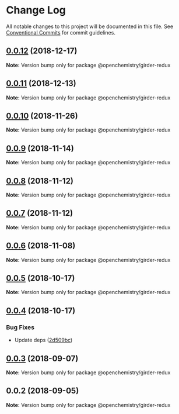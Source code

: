 # Change Log

All notable changes to this project will be documented in this file.
See [Conventional Commits](https://conventionalcommits.org) for commit guidelines.

## [0.0.12](https://github.com/OpenChemistry/oc-web-components/compare/@openchemistry/girder-redux@0.0.11...@openchemistry/girder-redux@0.0.12) (2018-12-17)

**Note:** Version bump only for package @openchemistry/girder-redux





## [0.0.11](https://github.com/OpenChemistry/oc-web-components/compare/@openchemistry/girder-redux@0.0.10...@openchemistry/girder-redux@0.0.11) (2018-12-13)

**Note:** Version bump only for package @openchemistry/girder-redux





## [0.0.10](https://github.com/OpenChemistry/oc-web-components/compare/@openchemistry/girder-redux@0.0.9...@openchemistry/girder-redux@0.0.10) (2018-11-26)

**Note:** Version bump only for package @openchemistry/girder-redux





## [0.0.9](https://github.com/OpenChemistry/oc-web-components/compare/@openchemistry/girder-redux@0.0.8...@openchemistry/girder-redux@0.0.9) (2018-11-14)

**Note:** Version bump only for package @openchemistry/girder-redux





## [0.0.8](https://github.com/OpenChemistry/oc-web-components/compare/@openchemistry/girder-redux@0.0.7...@openchemistry/girder-redux@0.0.8) (2018-11-12)

**Note:** Version bump only for package @openchemistry/girder-redux





## [0.0.7](https://github.com/OpenChemistry/oc-web-components/compare/@openchemistry/girder-redux@0.0.6...@openchemistry/girder-redux@0.0.7) (2018-11-12)

**Note:** Version bump only for package @openchemistry/girder-redux





## [0.0.6](https://github.com/OpenChemistry/oc-web-components/compare/@openchemistry/girder-redux@0.0.5...@openchemistry/girder-redux@0.0.6) (2018-11-08)

**Note:** Version bump only for package @openchemistry/girder-redux





## [0.0.5](https://github.com/OpenChemistry/oc-web-components/compare/@openchemistry/girder-redux@0.0.4...@openchemistry/girder-redux@0.0.5) (2018-10-17)

**Note:** Version bump only for package @openchemistry/girder-redux





## [0.0.4](https://github.com/OpenChemistry/oc-web-components/compare/@openchemistry/girder-redux@0.0.3...@openchemistry/girder-redux@0.0.4) (2018-10-17)


### Bug Fixes

* Update deps ([2d509bc](https://github.com/OpenChemistry/oc-web-components/commit/2d509bc))





<a name="0.0.3"></a>
## [0.0.3](https://github.com/OpenChemistry/oc-web-components/compare/@openchemistry/girder-redux@0.0.2...@openchemistry/girder-redux@0.0.3) (2018-09-07)




**Note:** Version bump only for package @openchemistry/girder-redux

<a name="0.0.2"></a>
## 0.0.2 (2018-09-05)




**Note:** Version bump only for package @openchemistry/girder-redux
